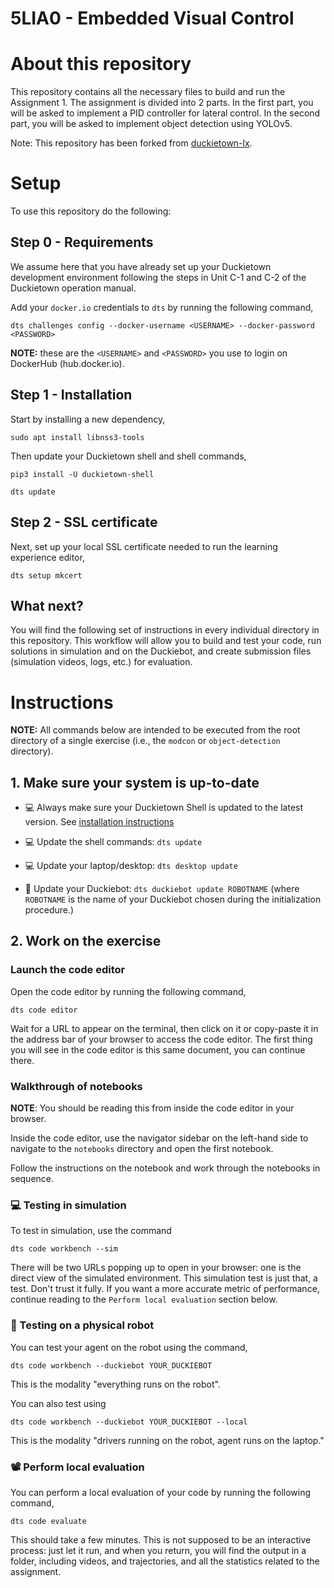 # **5LIA0 - Embedded Visual Control**

# About this repository

This repository contains all the necessary files to build and run the Assignment 1. The assignment is divided into 2 parts. In the first part, you will be asked to implement a PID controller for lateral control. In the second part, you will be asked to implement object detection using YOLOv5. 

Note: This repository has been forked from [duckietown-lx](https://github.com/duckietown/duckietown-lx).

# Setup

To use this repository do the following:

## Step 0 - Requirements

We assume here that you have already set up your Duckietown development environment following the steps in Unit C-1 and C-2 of the Duckietown operation manual.

Add your `docker.io` credentials to `dts` by running the following command,

```
dts challenges config --docker-username <USERNAME> --docker-password <PASSWORD>
```

**NOTE:** these are the `<USERNAME>` and `<PASSWORD>` you use to login on DockerHub (hub.docker.io).


## Step 1 - Installation

Start by installing a new dependency,

    sudo apt install libnss3-tools

Then update your Duckietown shell and shell commands,

    pip3 install -U duckietown-shell

    dts update

## Step 2 - SSL certificate

Next, set up your local SSL certificate needed to run the learning experience editor,

    dts setup mkcert


## What next?

You will find the following set of instructions in every individual directory in this repository. This workflow will allow you to build and test your code, run solutions in simulation and on the Duckiebot, and create submission files (simulation videos, logs, etc.) for evaluation.

# Instructions

**NOTE:** All commands below are intended to be executed from the root directory of a single exercise (i.e., the 
`modcon` or `object-detection` directory).



## 1. Make sure your system is up-to-date

- 💻 Always make sure your Duckietown Shell is updated to the latest version. See [installation instructions](https://github.com/duckietown/duckietown-shell)

- 💻 Update the shell commands: `dts update`

- 💻 Update your laptop/desktop: `dts desktop update`

- 🚙 Update your Duckiebot: `dts duckiebot update ROBOTNAME` (where `ROBOTNAME` is the name of your Duckiebot chosen during the initialization procedure.)


## 2. Work on the exercise

### Launch the code editor

Open the code editor by running the following command,

```
dts code editor
```

Wait for a URL to appear on the terminal, then click on it or copy-paste it in the address bar of your browser to access the code editor. The first thing you will see in the code editor is this same document, you can continue there.


### Walkthrough of notebooks

**NOTE**: You should be reading this from inside the code editor in your browser.

Inside the code editor, use the navigator sidebar on the left-hand side to navigate to the
`notebooks` directory and open the first notebook.

Follow the instructions on the notebook and work through the notebooks in sequence.


### 💻 Testing in simulation

To test in simulation, use the command

    dts code workbench --sim

There will be two URLs popping up to open in your browser: one is the direct view of the
simulated environment. This simulation test is just that, a test. Don't trust it fully. If you want a more accurate
metric of performance, continue reading to the `Perform local evaluation` section below. 


### 🚙 Testing on a physical robot

You can test your agent on the robot using the command,

    dts code workbench --duckiebot YOUR_DUCKIEBOT

This is the modality "everything runs on the robot".

You can also test using

    dts code workbench --duckiebot YOUR_DUCKIEBOT --local 

This is the modality "drivers running on the robot, agent runs on the laptop."


### 📽 Perform local evaluation

You can perform a local evaluation of your code by running the following command,

    dts code evaluate

This should take a few minutes.
This is not supposed to be an interactive process: just let it run, and when you return, you will find the output in a folder, including videos, and trajectories, and all the statistics related to the assignment.

